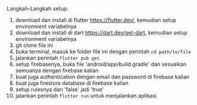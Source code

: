 Langkah-Langkah setup:

1. download dan install di flutter https://flutter.dev/, kemudian setup environment variabelnya
2. download dan install di dart https://dart.dev/get-dart, kemudian setup environment variabelnya
3. git clone file ini
4. buka terminal, masuk ke folder file ini dengan perintah `cd path/to/file`
5. jalankan perintah `flutter pub get`
6. setup firebasenya, buka file 'android/app/build.gradle' dan sesuaikan semuanya dengan firebase kalian
7. buat juga authentication dengan email dan password di firebase kalian
8. buat juga firestore database di firebase kalian
9. setup rulesnya dari 'false' jadi 'true'
10. jalankan perintah `flutter run` untuk menjalankan aplikasi